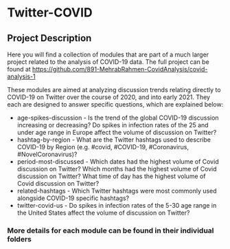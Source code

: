 # Twitter-COVID
## Project Description
Here you will find a collection of modules that are part of a much larger project related to the analysis of COVID-19 data.  The full project can be found at https://github.com/891-MehrabRahmen-CovidAnalysis/covid-analysis-1

These modules are aimed at analyzing discussion trends relating directly to COVID-19 on Twitter over the course of 2020, and into early 2021.  They each are designed to answer specific questions, which are explained below:
* age-spikes-discussion - Is the trend of the global COVID-19 discussion increasing or decreasing? Do spikes in infection rates of the 25 and under age range in Europe affect the volume of discussion on Twitter?
* hashtag-by-region - What are the Twitter hashtags used to describe COVID-19 by Region (e.g. #covid, #COVID-19, #Coronavirus, #NovelCoronavirus)?
* period-most-discussed - Which dates had the highest volume of Covid discussion on Twitter? Which months had the highest volume of Covid discussion on Twitter? What time of day has the highest volume of Covid discussion on Twitter?
* related-hashtags - Which Twitter hashtags were most commonly used alongside COVID-19 specific hashtags?
* twitter-covid-us - Do spikes in infection rates of the 5-30 age range in the United States affect the volume of discussion on Twitter?

### More details for each module can be found in their individual folders